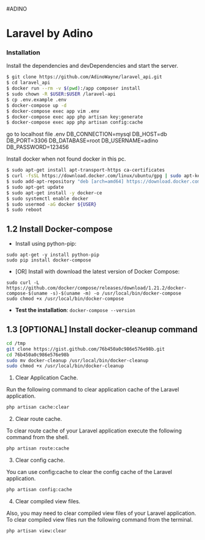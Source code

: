 #ADINO
# Laravel by Adino

### Installation

Install the dependencies and devDependencies and start the server.

```sh
$ git clone https://github.com/AdinoWayne/laravel_api.git
$ cd laravel_api
$ docker run --rm -v $(pwd):/app composer install
$ sudo chown -R $USER:$USER /laravel-api
$ cp .env.example .env
$ docker-compose up -d
$ docker-compose exec app vim .env
$ docker-compose exec app php artisan key:generate
$ docker-compose exec app php artisan config:cache
```
go to localhost
file .env
DB_CONNECTION=mysql
DB_HOST=db
DB_PORT=3306
DB_DATABASE=root
DB_USERNAME=adino
DB_PASSWORD=123456

Install docker when not found docker in this pc.

```sh
$ sudo apt-get install apt-transport-https ca-certificates
$ curl -fsSL https://download.docker.com/linux/ubuntu/gpg | sudo apt-key add -
$ sudo add-apt-repository "deb [arch=amd64] https://download.docker.com/linux/ubuntu $ $ $(lsb_release -cs) stable"
$ sudo apt-get update
$ sudo apt-get install -y docker-ce
$ sudo systemctl enable docker
$ sudo usermod -aG docker ${USER}
$ sudo reboot
```
## 1.2 Install Docker-compose

  - Install using python-pip: 

```
sudo apt-get -y install python-pip
sudo pip install docker-compose
```

  - [OR] Install with download the latest version of Docker Compose:

```
sudo curl -L https://github.com/docker/compose/releases/download/1.21.2/docker-compose-$(uname -s)-$(uname -m) -o /usr/local/bin/docker-compose
sudo chmod +x /usr/local/bin/docker-compose
```
    
  - **Test the installation**: `docker-compose --version`

## 1.3 [OPTIONAL] Install docker-cleanup command

```sh
cd /tmp
git clone https://gist.github.com/76b450a0c986e576e98b.git
cd 76b450a0c986e576e98b
sudo mv docker-cleanup /usr/local/bin/docker-cleanup
sudo chmod +x /usr/local/bin/docker-cleanup
```
1. Clear Application Cache.

Run the following command to clear application cache of the Laravel application.
```sh
php artisan cache:clear
```
2. Clear route cache.

To clear route cache of your Laravel application execute the following command from the shell.
```sh
php artisan route:cache 
```
3. Clear config cache.

You can use config:cache to clear the config cache of the Laravel application.
```sh
php artisan config:cache  
```
4. Clear compiled view files.

Also, you may need to clear compiled view files of your Laravel application. To clear compiled view files run the following command from the terminal.
```sh
php artisan view:clear 
```


  

